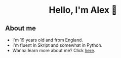 <div align="center">
    <h1>Hello, I'm Alex 👋</h1>
</div>

## About me
- I'm 19 years old and from England.
- I'm fluent in Skript and somewhat in Python.</br>
- Wanna learn more about me? Click [here](https://solo.to/houlton).

